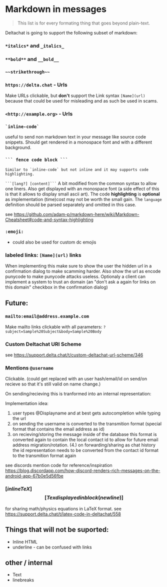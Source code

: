 # Markdown in messages
> This list is for every formating thing that goes beyond plain-text.

Deltachat is going to support the following subset of markdown:

### `*italics*` and `_italics_`

### `**bold**` and `__bold__`

### `~~strikethrough~~`

### `https://delta.chat` - Urls

Make URLs clickable, but **don't** support the Link syntax `[Name](url)`
because that could be used for misleading and as such be used in scams.

### `<http://example.org>`  - Urls

### `` `inline-code` ``
useful to send non markdown text in your message like source code snippets.
Should get rendered in a monospace font and with a different background.
 
### ` ``` fence code block ``` `

```
Similar to `inline-code` but not inline and it may supports code highlighting.
```
` ```[lang?] [content]``` `
 A bit modified from the common syntax to allow one liners.
Also get displayed with an monospace font (a side effect of this is that it allows to display small ascii art).
The code **highlighting** is **optional** as implementation (time)cost 
may not be worth the small gain.
The `language` definition should be parsed separately and omitted in this case.

see https://github.com/adam-p/markdown-here/wiki/Markdown-Cheatsheet#code-and-syntax-highlighting

### `:emoji:`
- could also be used for custom dc emojis

### labeled links: `[Name](url)` links
When implementing this make sure to show the user the hidden url in a confirmation dialog to make scamming harder.
Also show the url as encode punycode to make punycode attacks useless.
Optionaly a client can implement a system to trust an domain (an "don't ask a again for links on this domain" checkbox in the confirmation dialog)

## Future:

### `mailto:email@address.example.com`

Make mailto links clickable with all parameters: `?subject=Sample%20Subject&body=Sample%20Body`

### Custom Deltachat URI Scheme
see https://support.delta.chat/t/custom-deltachat-url-scheme/346

### Mentions `@username`
Clickable. (could get replaced with an user hash/email/id on send/on recieve so that it's still valid on name change.)

On sending/recieving this is tranformed into an internal representation:

Implementation idea:
1. user types @Displayname and at best gets autocompletion while typing the url
2. on sending the username is converted to the transmition format (special format that contains the email address as id)
3. on recieving/storing the message inside of the database this format is converted again to contain the local contact id to allow for future email address migration/rotation.
(4.) on forwarding/sharing as chat history the id representation needs to be converted from the contact id format to the transmition format again

see discords mention code for reference/inspiration https://blog.discordapp.com/how-discord-renders-rich-messages-on-the-android-app-67b0e5d56fbe

### $[inline TeX]$ $$[Tex displayed in block(new line)]$$
for sharing math/physics equations in LaTeX format.
see https://support.delta.chat/t/latex-code-in-deltachat/558

## Things that will not be suported:
- Inline HTML
- underline - can be confused with links

## other / internal

- Text
- linebreaks
